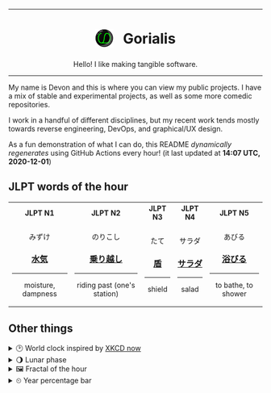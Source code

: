 ***

<h1 align="center">
<sub>
    <img src="readme/resources/avatar.png" height="36">
</sub>
&nbsp;
Gorialis
</h1>
<p align="center">
Hello! I like making tangible software.
</p>

***

My name is Devon and this is where you can view my public projects. I have a mix of stable and experimental projects, as well as some more comedic repositories.

I work in a handful of different disciplines, but my recent work tends mostly towards reverse engineering, DevOps, and graphical/UX design.

As a fun demonstration of what I can do, this README *dynamically regenerates* using GitHub Actions every hour! (it last updated at **14:07 UTC, 2020-12-01**)

<h2>JLPT words of the hour</h2>
<table>
    <tr>
        <th>JLPT N1</th>
        <th>JLPT N2</th>
        <th>JLPT N3</th>
        <th>JLPT N4</th>
        <th>JLPT N5</th>
    </tr>
    <tr>
        <td>
            <p align="center">みずけ</p>
            <h3 align="center"><b><a href="https://jisho.org/search/%E6%B0%B4%E6%B0%97">水気</a></b></h3>
            <hr>
            <p align="center">moisture,<wbr> dampness</p>
        </td>
        <td>
            <p align="center">のりこし</p>
            <h3 align="center"><b><a href="https://jisho.org/search/%E4%B9%97%E3%82%8A%E8%B6%8A%E3%81%97">乗り越し</a></b></h3>
            <hr>
            <p align="center">riding past (one's station)</p>
        </td>
        <td>
            <p align="center">たて</p>
            <h3 align="center"><b><a href="https://jisho.org/search/%E7%9B%BE">盾</a></b></h3>
            <hr>
            <p align="center">shield</p>
        </td>
        <td>
            <p align="center">サラダ</p>
            <h3 align="center"><b><a href="https://jisho.org/search/%E3%82%B5%E3%83%A9%E3%83%80">サラダ</a></b></h3>
            <hr>
            <p align="center">salad</p>
        </td>
        <td>
            <p align="center">あびる</p>
            <h3 align="center"><b><a href="https://jisho.org/search/%E6%B5%B4%E3%81%B3%E3%82%8B">浴びる</a></b></h3>
            <hr>
            <p align="center">to bathe,<wbr> to shower</p>
        </td>
    </tr>
</table>

<h2>Other things</h2>
<details>
<summary>🕑  World clock inspired by <a href="https://xkcd.com/now">XKCD now</a></summary>

> <img src="generated/now.png" width="512">

</details>
<details>
<summary>🌖 Lunar phase</summary>

The moon is approximately 57.72% through its phase (Waning Gibbous).

</details>
<details>
<summary>&#x1f5bc; Fractal of the hour</summary>

> <img src="generated/fractal.png" width="512">

</details>
<details>
<summary>&#x23f2; Year percentage bar</summary>
<pre><code>2020 [██████████████████▁▁] 91.69%</code></pre>
</details>

